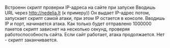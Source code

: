 Встроенн скрипт проверки IP-адреса на сайте при запуске
Вводишь URL через http://nedelia.lt (к примеру))
Он выдает IP-адрес потом, запускает скрипт самой атаки, при этом IP остается в консоле. Вводишь IP и порт, начинается атака.
Как только будет отправлено 1000000 пакетов скрипт зависнет на несколько секунд, проверяя работоспособность сайта. Если сайт работает, атака продолжается. Нет - скрипт заканчивается.
